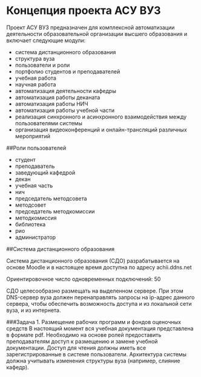 # Концепция проекта АСУ ВУЗ

Проект АСУ ВУЗ предназначен для комплексной автоматизации деятельности образовательной организации высшего образования и включает следующие модули:
- система дистанционного образования
- структура вуза
- пользователи и роли
- портфолио студентов и преподавателей
- учебная работа
- научная работа
- автоматизация деятельности кафедры
- автоматизация работы деканата
- автоматизация работы НИЧ
- автоматизация работы учебной части
- реализация синхронного и асинхронного взаимодействия между пользователями системы
- организация видеоконференций и онлайн-трансляций различных мероприятий


##Роли пользователей
- студент
- преподаватель
- заведующий кафедрой
- декан
- учебная часть
- нич
- председатель методсовета
- методсовет
- председатель методкомиссии
- методкомиссия
- библиотека
- рио
- администратор


##Cистема дистанционного образования
<p>Cистема дистанционного образования (СДО) разрабатывается на основе Moodle и в настоящее время доступна по адресу achii.ddns.net</p>
<p>Ориентировочное число одновременных подключений: 50</p>
<p>СДО целесообразно размещать на выделенном сервере. При этом DNS-сервер вуза должен перенаправлять запросы на ip-адрес данного сервера, чтобы обеспечить возможность доступа и из локальной сети вуза, и из интернета.</p>

###Задача 1. Размещение рабочих программ и фондов оценочных средств
В настоящий момент вся учебная документация представлена в формате pdf. Необходимо на основе ролей предоставить преподавателям доступ к размещению и замене учебной документации. Доступ для чтения должны иметь все зарегистрированные в системе пользователи. Архитектура системы должна учитывать изменения структуры вуза (например, слияние кафедр).


      
